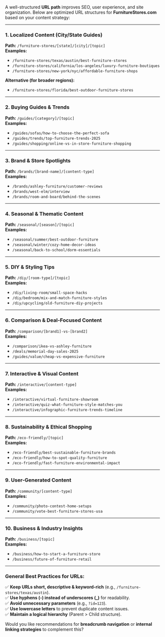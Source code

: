 A well-structured **URL path** improves SEO, user experience, and site organization. Below are optimized URL structures for **FurnitureStores.com** based on your content strategy:  

---

### **1. Localized Content (City/State Guides)**  
**Path:** `/furniture-stores/[state]/[city]/[topic]`  
**Examples:**  
- `/furniture-stores/texas/austin/best-furniture-stores`  
- `/furniture-stores/california/los-angeles/luxury-furniture-boutiques`  
- `/furniture-stores/new-york/nyc/affordable-furniture-shops`  

**Alternative (for broader regions):**  
- `/furniture-stores/florida/best-outdoor-furniture-stores`  

---

### **2. Buying Guides & Trends**  
**Path:** `/guides/[category]/[topic]`  
**Examples:**  
- `/guides/sofas/how-to-choose-the-perfect-sofa`  
- `/guides/trends/top-furniture-trends-2025`  
- `/guides/shopping/online-vs-in-store-furniture-shopping`  

---

### **3. Brand & Store Spotlights**  
**Path:** `/brands/[brand-name]/[content-type]`  
**Examples:**  
- `/brands/ashley-furniture/customer-reviews`  
- `/brands/west-elm/interview`  
- `/brands/room-and-board/behind-the-scenes`  

---

### **4. Seasonal & Thematic Content**  
**Path:** `/seasonal/[season]/[topic]`  
**Examples:**  
- `/seasonal/summer/best-outdoor-furniture`  
- `/seasonal/winter/cozy-home-decor-ideas`  
- `/seasonal/back-to-school/dorm-essentials`  

---

### **5. DIY & Styling Tips**  
**Path:** `/diy/[room-type]/[topic]`  
**Examples:**  
- `/diy/living-room/small-space-hacks`  
- `/diy/bedroom/mix-and-match-furniture-styles`  
- `/diy/upcycling/old-furniture-diy-projects`  

---

### **6. Comparison & Deal-Focused Content**  
**Path:** `/comparison/[brand1]-vs-[brand2]`  
**Examples:**  
- `/comparison/ikea-vs-ashley-furniture`  
- `/deals/memorial-day-sales-2025`  
- `/guides/value/cheap-vs-expensive-furniture`  

---

### **7. Interactive & Visual Content**  
**Path:** `/interactive/[content-type]`  
**Examples:**  
- `/interactive/virtual-furniture-showroom`  
- `/interactive/quiz-what-furniture-style-matches-you`  
- `/interactive/infographic-furniture-trends-timeline`  

---

### **8. Sustainability & Ethical Shopping**  
**Path:** `/eco-friendly/[topic]`  
**Examples:**  
- `/eco-friendly/best-sustainable-furniture-brands`  
- `/eco-friendly/how-to-spot-quality-furniture`  
- `/eco-friendly/fast-furniture-environmental-impact`  

---

### **9. User-Generated Content**  
**Path:** `/community/[content-type]`  
**Examples:**  
- `/community/photo-contest-home-setups`  
- `/community/vote-best-furniture-stores-usa`  

---

### **10. Business & Industry Insights**  
**Path:** `/business/[topic]`  
**Examples:**  
- `/business/how-to-start-a-furniture-store`  
- `/business/future-of-furniture-retail`  

---

### **General Best Practices for URLs:**  
✅ **Keep URLs short, descriptive & keyword-rich** (e.g., `/furniture-stores/texas/austin`).  
✅ **Use hyphens (-) instead of underscores (_)** for readability.  
✅ **Avoid unnecessary parameters** (e.g., `?id=123`).  
✅ **Use lowercase letters** to prevent duplicate content issues.  
✅ **Maintain a logical hierarchy** (Parent > Child structure).  

Would you like recommendations for **breadcrumb navigation** or **internal linking strategies** to complement this?